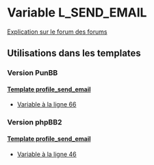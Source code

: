 # Variable L_SEND_EMAIL
[Explication sur le forum des forums](http://forum.forumactif.com/t294113-listing-des-variables#L_SEND_EMAIL)

## Utilisations dans les templates

### Version PunBB

#### [Template profile_send_email](punbb/profile_send_email.md)
* [Variable à la ligne 66](../punbb/profile_send_email.tpl#L66)

### Version phpBB2

#### [Template profile_send_email](subsilver/profile_send_email.md)
* [Variable à la ligne 46](../subsilver/profile_send_email.tpl#L46)